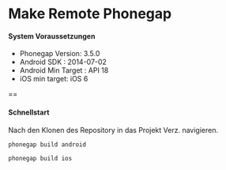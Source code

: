 Make Remote Phonegap
==
#### System Voraussetzungen
- Phonegap Version: 3.5.0 
- Android SDK : 2014-07-02
- Android Min Target : API 18
- iOS min target: iOS 6
 
==

#### Schnellstart
Nach den Klonen des Repository in das Projekt Verz. navigieren. 
```
phonegap build android
```
```
phonegap build ios
```


